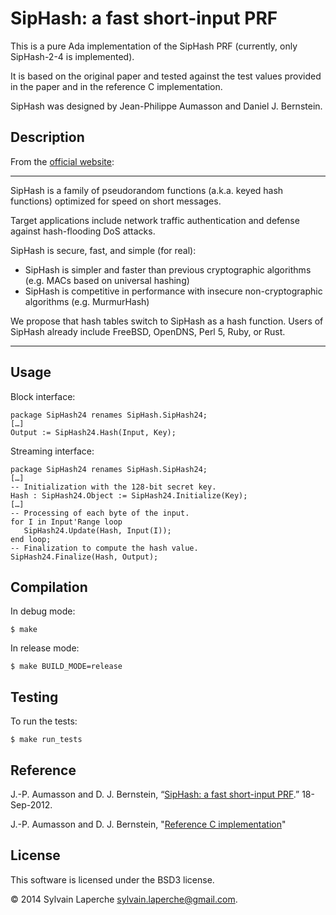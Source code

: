 # SipHash: a fast short-input PRF

This is a pure Ada implementation of the SipHash PRF (currently, only
SipHash-2-4 is implemented).

It is based on the original paper and tested against the test values provided in
the paper and in the reference C implementation.

SipHash was designed by Jean-Philippe Aumasson and Daniel J. Bernstein.

## Description

From the [official website](https://131002.net/siphash/):

--------------------------------------------------------------------------------

SipHash is a family of pseudorandom functions (a.k.a. keyed hash functions)
optimized for speed on short messages.

Target applications include network traffic authentication and defense against
hash-flooding DoS attacks.

SipHash is secure, fast, and simple (for real):

* SipHash is simpler and faster than previous cryptographic algorithms (e.g.
  MACs based on universal hashing)
* SipHash is competitive in performance with insecure non-cryptographic
  algorithms (e.g. MurmurHash)

We propose that hash tables switch to SipHash as a hash function. Users of
SipHash already include FreeBSD, OpenDNS, Perl 5, Ruby, or Rust. 

--------------------------------------------------------------------------------

## Usage

Block interface:

    package SipHash24 renames SipHash.SipHash24;
    […]
    Output := SipHash24.Hash(Input, Key);

Streaming interface:
      
    package SipHash24 renames SipHash.SipHash24;
    […]
    -- Initialization with the 128-bit secret key.
    Hash : SipHash24.Object := SipHash24.Initialize(Key);
    […]
    -- Processing of each byte of the input.
    for I in Input'Range loop
       SipHash24.Update(Hash, Input(I));
    end loop;
    -- Finalization to compute the hash value.
    SipHash24.Finalize(Hash, Output);

## Compilation

In debug mode:

    $ make

In release mode:

    $ make BUILD_MODE=release

## Testing

To run the tests:

    $ make run_tests

## Reference

J.-P. Aumasson and D. J. Bernstein,
“[SipHash: a fast short-input PRF](https://131002.net/siphash/siphash.pdf).”
18-Sep-2012.


J.-P. Aumasson and D. J. Bernstein,
"[Reference C implementation](https://131002.net/siphash/siphash24.c)"

## License

This software is licensed under the BSD3 license.

© 2014 Sylvain Laperche <sylvain.laperche@gmail.com>.
